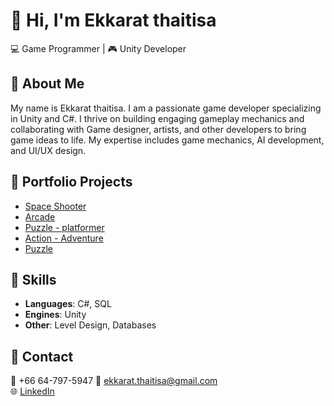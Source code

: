 # 👋 Hi, I'm Ekkarat thaitisa
💻 Game Programmer | 🎮 Unity Developer

## 🔹 About Me
My name is Ekkarat thaitisa. I am a passionate game developer specializing in Unity and C#. I thrive on building engaging gameplay mechanics and collaborating with Game designer, artists, and other developers to bring game ideas to life. My expertise includes game mechanics, AI development, and UI/UX design.

## 🔹 Portfolio Projects
- [Space Shooter](https://github.com/Ekkarat02-lab/Star-Ship.git)
- [Arcade](https://github.com/ekkarat74/CronoSquare.git)
- [Puzzle - platformer](https://github.com/Ekkarat02-lab/Rapid_Game_Puzzle_PlatFormer.git)
- [Action - Adventure](https://github.com/Ekkarat02-lab/Rapid_Game_Action_Adventure.git)
- [Puzzle](https://github.com/Ekkarat02-lab/Phymon-and-friend.git)

## 🔹 Skills
- **Languages**: C#, SQL
- **Engines**: Unity
- **Other**: Level Design, Databases

## 🔹 Contact
📱 +66 64-797-5947
📧 ekkarat.thaitisa@gmail.com  
🌐 [LinkedIn](linkedin.com/in/ekkarat-thaitisa-unitydeveloment)  
